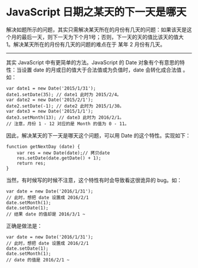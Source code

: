 # JavaScript 日期之某天的下一天是哪天
解决如题所示的问题，其实只需解决某天所在的月份有几天的问题：如果该天是这个月的最后一天，则下一天为下个月1号；否则，下一天的天的值比该天的值大 1。解决某天所在的月份有几天的问题的难点在于 某年 2 月份有几天。

****
其实 JavaScript 中有更简单的方法。JavaScript 的 Date 对象有个有意思的特性：当设置 date 的月或日的值大于合法值或为负值时，date 会转化成合法值 。如：
```
var date1 = new Date('2015/1/31');
date1.setDate(35); // date1 此时为 2015/2/4。
var date2 = new Date('2015/2/1');
date2.setDate(-1); // date2 此时为 2015/1/30。
var date3 = new Date('2015/1/1');
date3.setMonth(13); // date3 此时为 2016/2/1。
// 注意，月份 1 - 12 对应的是 Month 的值为 0 - 11。
```

因此，解决某天的下一天是哪天这个问题，可以用 Date 的这个特性。实现如下：
```
function getNextDay (date) {
    var res = new Date(date);// 拷贝date
    res.setDate(date.getDate() + 1);
    return res;
}
```

当然，有时候写的时候不注意，这个特性有时会导致看这很诡异的 bug。如：
```
var date = new Date('2016/1/31');
// 此时，想把 date 设置成 2016/2/1
date.setMonth(1);
date.setDate(1);
// 结果 date 的值却是 2016/3/1 ~
```
正确是做法是：
```
var date = new Date('2016/1/31');
// 此时，想把 date 设置成 2016/2/1
date.setDate(1);
date.setMonth(1);
// date 的值是 2016/2/1 ~
```
